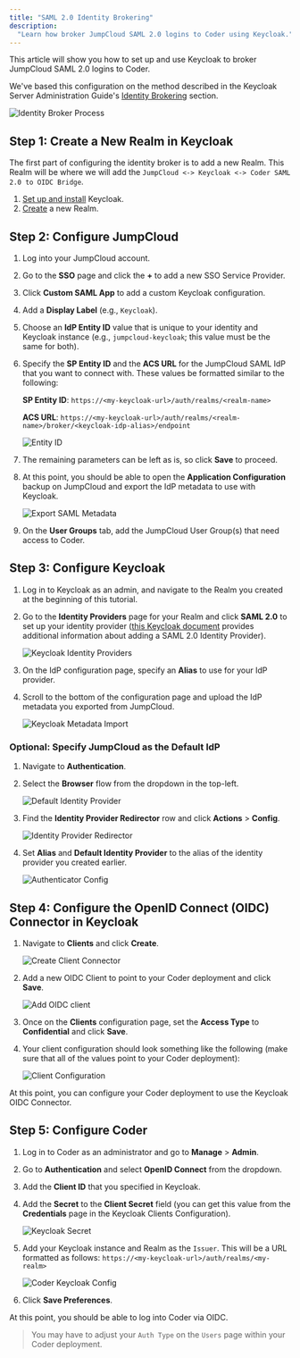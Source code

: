 ```yaml
---
title: "SAML 2.0 Identity Brokering"
description:
  "Learn how broker JumpCloud SAML 2.0 logins to Coder using Keycloak."
---
```


This article will show you how to set up and use Keycloak to broker JumpCloud
SAML 2.0 logins to Coder.

We've based this configuration on the method described in the Keycloak Server
Administration Guide's
[Identity Brokering](https://www.keycloak.org/docs/latest/server_admin/#_identity_broker)
section.

![Identity Broker Process](../../assets/SAML-process.png)

## Step 1: Create a New Realm in Keycloak

The first part of configuring the identity broker is to add a new Realm. This
Realm will be where we will add the
`JumpCloud <-> Keycloak <-> Coder SAML 2.0 to OIDC Bridge`.

1. [Set up and install](https://www.keycloak.org/getting-started) Keycloak.
1. [Create](https://www.keycloak.org/docs/latest/getting_started/#creating-a-realm)
   a new Realm.

## Step 2: Configure JumpCloud

1. Log into your JumpCloud account.

1. Go to the **SSO** page and click the **+** to add a new SSO Service Provider.

1. Click **Custom SAML App** to add a custom Keycloak configuration.

1. Add a **Display Label** (e.g., `Keycloak`).

1. Choose an **IdP Entity ID** value that is unique to your identity and
   Keycloak instance (e.g., `jumpcloud-keycloak`; this value must be the same
   for both).

1. Specify the **SP Entity ID** and the **ACS URL** for the JumpCloud SAML IdP
   that you want to connect with. These values be formatted similar to the
   following:

   **SP Entity ID**: `https://<my-keycloak-url>/auth/realms/<realm-name>`

   **ACS URL**:
   `https://<my-keycloak-url>/auth/realms/<realm-name>/broker/<keycloak-idp-alias>/endpoint`

   ![Entity ID](../assets/SAML-config-1.png)

1. The remaining parameters can be left as is, so click **Save** to proceed.

1. At this point, you should be able to open the **Application Configuration**
   backup on JumpCloud and export the IdP metadata to use with Keycloak.

   ![Export SAML Metadata](../../assets/SAML-config-2.png)

1. On the **User Groups** tab, add the JumpCloud User Group(s) that need access
   to Coder.

## Step 3: Configure Keycloak

1. Log in to Keycloak as an admin, and navigate to the Realm you created at the
   beginning of this tutorial.

1. Go to the **Identity Providers** page for your Realm and click **SAML 2.0**
   to set up your identity provider
   ([this Keycloak document](https://www.keycloak.org/docs/latest/server_admin/#saml-v2-0-identity-providers)
   provides additional information about adding a SAML 2.0 Identity Provider).

   ![Keycloak Identity Providers](../../assets/keycloak-identity-providers.png)

1. On the IdP configuration page, specify an **Alias** to use for your IdP
   provider.

1. Scroll to the bottom of the configuration page and upload the IdP metadata
   you exported from JumpCloud.

   ![Keycloak Metadata Import](../../assets/keycloak-metadata-import.png)

### Optional: Specify JumpCloud as the Default IdP

1. Navigate to **Authentication**.

1. Select the **Browser** flow from the dropdown in the top-left.

   ![Default Identity Provider](../../assets/keycloak-default-IdP.png)

1. Find the **Identity Provider Redirector** row and click **Actions** >
   **Config**.

   ![Identity Provider Redirector](../../assets/keycloak-IdP-redirector.png)

1. Set **Alias** and **Default Identity Provider** to the alias of the identity
   provider you created earlier.

   ![Authenticator Config](../../assets/keycloak-authenticator-config.png)

## Step 4: Configure the OpenID Connect (OIDC) Connector in Keycloak

1. Navigate to **Clients** and click **Create**.

   ![Create Client Connector](../../assets/keycloak-create-client.png)

1. Add a new OIDC Client to point to your Coder deployment and click **Save**.

   ![Add OIDC client](../../assets/keycloak-add-client.png)

1. Once on the **Clients** configuration page, set the **Access Type** to
   **Confidential** and click **Save**.

1. Your client configuration should look something like the following (make sure
   that all of the values point to your Coder deployment):

   ![Client Configuration](../../assets/keycloak-client-config.png)

At this point, you can configure your Coder deployment to use the Keycloak OIDC
Connector.

## Step 5: Configure Coder

1. Log in to Coder as an administrator and go to **Manage** > **Admin**.

1. Go to **Authentication** and select **OpenID Connect** from the dropdown.

1. Add the **Client ID** that you specified in Keycloak.

1. Add the **Secret** to the **Client Secret** field (you can get this value
   from the **Credentials** page in the Keycloak Clients Configuration).

   ![Keycloak Secret](../../assets/keycloak-secret.png)

1. Add your Keycloak instance and Realm as the `Issuer`. This will be a URL
   formatted as follows: `https://<my-keycloak-url>/auth/realms/<my-realm>`

   ![Coder Keycloak Config](../../assets/keycloak-coder-config.png)

1. Click **Save Preferences**.

At this point, you should be able to log into Coder via OIDC.

> You may have to adjust your `Auth Type` on the `Users` page within your Coder
> deployment.
